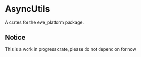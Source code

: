 # AsyncUtils
A crates for the ewe_platform package.

## Notice
This is a work in progress crate, please do not depend on for now
